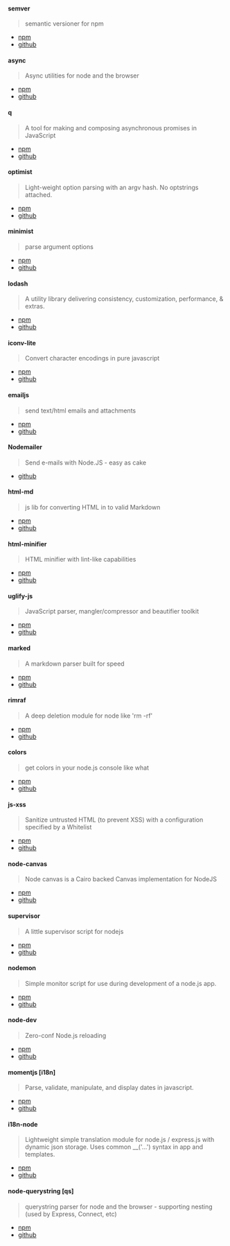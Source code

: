 #### semver

> semantic versioner for npm

* [npm](https://www.npmjs.org/package/semver)
* [github](https://github.com/isaacs/node-semver) 



#### async

> Async utilities for node and the browser

* [npm](https://www.npmjs.org/package/async)
* [github](https://github.com/caolan/async)




#### q

> A tool for making and composing asynchronous promises in JavaScript 

* [npm](https://www.npmjs.org/package/q)
* [github](https://github.com/kriskowal/q)




#### optimist

> Light-weight option parsing with an argv hash. No optstrings attached.

* [npm](https://www.npmjs.org/package/optimist)
* [github](http://github.com/substack/node-optimist.git)



#### minimist

> parse argument options

* [npm](https://www.npmjs.org/package/minimist)
* [github](https://github.com/substack/minimist)




#### lodash

> A utility library delivering consistency, customization, performance, & extras.

* [npm](https://www.npmjs.org/package/lodash)
* [github](https://github.com/lodash/lodash)



#### iconv-lite

> Convert character encodings in pure javascript

* [npm](https://www.npmjs.org/package/iconv-lite)
* [github](https://github.com/ashtuchkin/iconv-lite)



#### emailjs

> send text/html emails and attachments

* [npm](https://www.npmjs.org/package/emailjs)
* [github](https://github.com/eleith/emailjs)



#### Nodemailer

> Send e-mails with Node.JS - easy as cake

* [github](https://github.com/andris9/Nodemailer)



#### html-md

> js lib for converting HTML in to valid Markdown

* [npm](https://www.npmjs.org/package/html-md)
* [github](https://github.com/neocotic/html.md)


#### html-minifier

> HTML minifier with lint-like capabilities

* [npm](https://www.npmjs.org/package/html-minifier)
* [github](https://github.com/kangax/html-minifier)



#### uglify-js

> JavaScript parser, mangler/compressor and beautifier toolkit

* [npm](https://www.npmjs.org/package/uglify-js)
* [github](https://github.com/mishoo/UglifyJS2.git)





#### marked

> A markdown parser built for speed

* [npm](https://www.npmjs.org/package/marked)
* [github](https://github.com/chjj/marked)


#### rimraf

> A deep deletion module for node like 'rm -rf'

* [npm](https://www.npmjs.org/package/rimraf)
* [github](https://github.com/isaacs/rimraf)


#### colors

> get colors in your node.js console like what

* [npm](https://www.npmjs.org/package/colors)
* [github](https://github.com/Marak/colors.js)


#### js-xss

> Sanitize untrusted HTML (to prevent XSS) with a configuration specified by a Whitelist

* [npm](https://www.npmjs.org/package/xss)
* [github](https://github.com/leizongmin/js-xss)


#### node-canvas

> Node canvas is a Cairo backed Canvas implementation for NodeJS

* [npm](https://www.npmjs.org/package/canvas)
* [github](https://github.com/LearnBoost/node-canvas)


#### supervisor

> A little supervisor script for nodejs

* [npm](https://www.npmjs.org/package/supervisor)
* [github](https://github.com/isaacs/node-supervisor)


#### nodemon

> Simple monitor script for use during development of a node.js app.

* [npm](https://www.npmjs.org/package/nodemon)
* [github](https://github.com/remy/nodemon)


#### node-dev

> Zero-conf Node.js reloading

* [npm](https://www.npmjs.org/package/node-dev)
* [github](https://github.com/fgnass/node-dev)


#### momentjs [i18n]

> Parse, validate, manipulate, and display dates in javascript.

* [npm](https://www.npmjs.org/package/moment)
* [github](https://github.com/moment/moment)


#### i18n-node

> Lightweight simple translation module for node.js / express.js with dynamic json storage. Uses common __('...') syntax in app and templates.

* [npm](https://www.npmjs.org/package/i18n)
* [github](https://github.com/mashpie/i18n-node#list-of-configuration-options)


#### node-querystring [qs]

> querystring parser for node and the browser - supporting nesting (used by Express, Connect, etc)

* [npm](https://www.npmjs.org/package/qs)
* [github](https://github.com/visionmedia/node-querystring)

